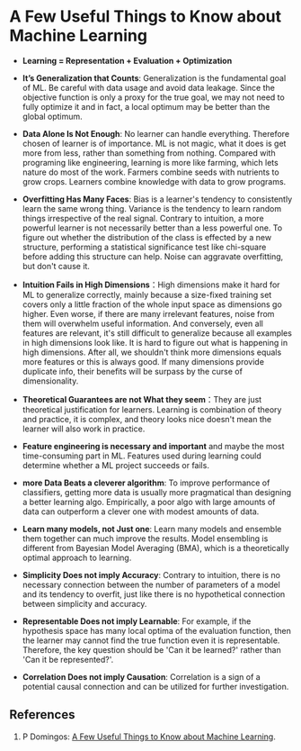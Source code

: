 # A Few Useful Things to Know about Machine Learning

* **Learning = Representation + Evaluation + Optimization**

* **It’s Generalization that Counts**: Generalization is the fundamental goal of ML. Be careful with data usage and avoid data leakage. Since the objective function is only a proxy for the true goal, we may not need to fully optimize it and in fact, a local optimum may be better than the global optimum.

* **Data Alone Is Not Enough**: No learner can handle everything. Therefore chosen of learner is of importance. ML is not magic, what it does is get more from less, rather than something from nothing. Compared with programing like engineering, learning is more like farming, which lets nature do most of the work. Farmers combine seeds with nutrients to grow crops. Learners combine knowledge with data to grow programs.

* **Overfitting Has Many Faces**: Bias is a learner's tendency to consistently learn the same wrong thing. Variance is the tendency to learn random things irrespective of the real signal. Contrary to intuition, a more powerful learner is not necessarily better than a less powerful one. To figure out whether the distribution of the class is effected by a new structure, performing a statistical significance test like chi-square before adding this structure can help. Noise can aggravate overfitting, but don't cause it.

* **Intuition Fails in High Dimensions**：High dimensions make it hard for ML to generalize correctly, mainly because a size-fixed training set covers only a little fraction of the whole input space as dimensions go higher. Even worse, if there are many irrelevant features, noise from them will overwhelm useful information. And conversely, even all features are relevant, it's still difficult to generalize because all examples in high dimensions look like. It is hard to figure out what is happening in high dimensions. After all, we shouldn't think more dimensions equals more features or this is always good. If many dimensions provide duplicate info, their benefits will be surpass by the curse of dimensionality. 

* **Theoretical Guarantees are not What they seem**：They are just theoretical justification for learners. Learning is combination of theory and practice, it is complex, and theory looks nice doesn't mean the learner will also work in practice.

* **Feature engineering is necessary and important** and maybe the most time-consuming part in ML. Features used during learning could determine whether a ML project succeeds or fails. 

* **more Data Beats a cleverer algorithm**: To improve performance of classifiers, getting more data is usually more pragmatical than designing a better learning algo. Empirically, a poor algo with large amounts of data can outperform a clever one with modest amounts of data. 

* **Learn many models, not Just one**: Learn many models and ensemble them together can much improve the results. Model ensembling is different from Bayesian Model Averaging (BMA), which is a theoretically optimal approach to learning. 

* **Simplicity Does not imply Accuracy**: Contrary to intuition, there is no necessary connection between the number of parameters of a model and its tendency to overfit, just like there is no hypothetical connection between simplicity and accuracy.

* **Representable Does not imply Learnable**: For example, if the hypothesis space has many local optima of the evaluation function, then the learner may cannot find the true function even it is representable. Therefore, the key question should be 'Can it be learned?' rather than 'Can it be represented?'.

* **Correlation Does not imply Causation**: Correlation is a sign of a potential causal connection and can be utilized for further investigation. 


## References
1. P Domingos: [A Few Useful Things to Know about Machine Learning](https://homes.cs.washington.edu/~pedrod/papers/cacm12.pdf).